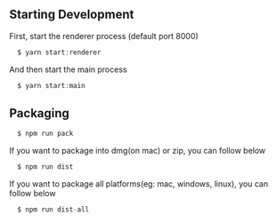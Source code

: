 
## Starting Development

First, start the renderer process (default port 8000)

```javascript
  $ yarn start:renderer
```

And then start the main process

```javascript
  $ yarn start:main
```

## Packaging

```javascript
  $ npm run pack
```

If you want to package into dmg(on mac) or zip, you can follow below

```javascript
  $ npm run dist
```

If you want to package all platforms(eg: mac, windows, linux), you can follow below

```javascript
  $ npm run dist-all
```
